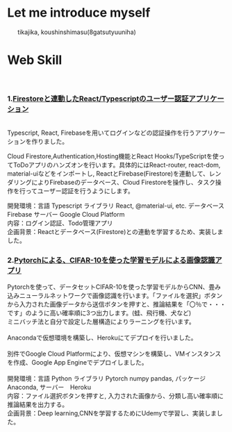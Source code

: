 # Let me introduce myself  
<ul>
tikajika, koushinshimasu(8gatsutyuuniha)
</ul>


# Web Skill
<br>


### 1.[Firestoreと連動したReact/Typescriptのユーザー認証アプリケーション](https://github.com/yudaiyamashita/React_Typescript_Firebase)
<br>

<du>
Typescript, React, Firebaseを用いてログインなどの認証操作を行うアプリケーションを作りました。

Cloud Firestore,Authentication,Hosting機能とReact Hooks/TypeScriptを使ってToDoアプリのハンズオンを行います。具体的にはReact-router, react-dom, material-uiなどをインポートし, ReactとFirebase(Firestore)を連動して、レンダリングによりFirebaseのデータベース、Cloud Firestoreを操作し、タスク操作を行ってユーザー認証を行うようにします。

開発環境：言語 Typescript ライブラリ React, @material-ui, etc. データベース Firebase サーバー Google Cloud Platform<br>
内容：ログイン認証、Todo管理アプリ<br>
企画背景：Reactとデータベース(Firestore)との連動を学習するため、実装しました。<br>
  
### 2.[Pytorchによる、CIFAR-10を使った学習モデルによる画像認識アプリ](https://github.com/yudaiyamashita/Pytorch_CNN-Heroku)

Pytorchを使って、データセットCIFAR-10を使った学習モデルからCNN、畳み込みニューラルネットワークで画像認識を行います。「ファイルを選択」ボタンから入力された画像データから送信ボタンを押すと、推論結果を「〇％で・・・です」のように高い確率順に3つ出力します。(蛙、飛行機、犬など)
<br>
ミニバッチ法と自分で設定した層構造によりラーニングを行います。<br>
<br>
Anacondaで仮想環境を構築し、Herokuにてデプロイを行いました。
<br>
  <br>
別件でGoogle Cloud Platformにより、仮想マシンを構築し、VMインスタンスを作成、Google App Engineでデプロイしました。
<br>
  <br>
開発環境：言語 Python ライブラリ Pytorch numpy pandas, パッケージ Anaconda, サーバー　Heroku <br>
内容：ファイル選択ボタンを押すと, 入力された画像から、分類し高い確率順に推論結果を出力する。<br>
企画背景：Deep learning,CNNを学習するためにUdemyで学習し、実装しました。

</du>
  
</body>
<!---
yudaiyamashita/yudaiyamashita is a ✨ special ✨ repository because its `README.md` (this file) appears on your GitHub profile.
You can click the Preview link to take a look at your changes.
--->
